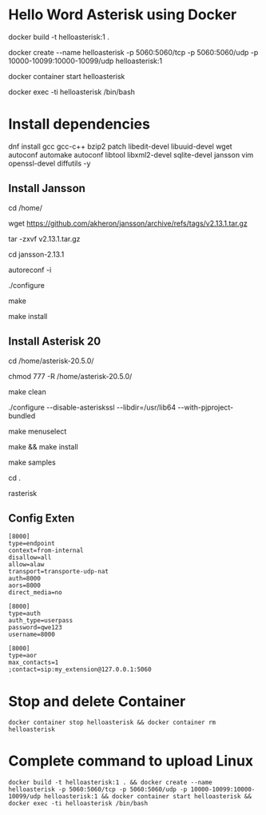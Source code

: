# Hello Word Asterisk using Docker

docker build -t helloasterisk:1 .

docker create --name helloasterisk -p 5060:5060/tcp -p 5060:5060/udp -p 10000-10099:10000-10099/udp helloasterisk:1

docker container start helloasterisk

docker exec -ti helloasterisk /bin/bash

# Install dependencies

dnf install gcc gcc-c++ bzip2 patch libedit-devel libuuid-devel wget autoconf automake autoconf libtool libxml2-devel sqlite-devel jansson vim openssl-devel diffutils -y

## Install Jansson

cd /home/

wget https://github.com/akheron/jansson/archive/refs/tags/v2.13.1.tar.gz

tar -zxvf v2.13.1.tar.gz

cd jansson-2.13.1

autoreconf -i

./configure

make

make install

## Install Asterisk 20

cd /home/asterisk-20.5.0/

chmod 777 -R /home/asterisk-20.5.0/

<!-- ./configure --disable-asteriskssl --libdir=/usr/lib64 -->

make clean

./configure --disable-asteriskssl --libdir=/usr/lib64 --with-pjproject-bundled

make menuselect

make && make install

make samples

cd .

rasterisk

## Config Exten

```
[8000]
type=endpoint
context=from-internal
disallow=all
allow=alaw
transport=transporte-udp-nat
auth=8000
aors=8000
direct_media=no

[8000]
type=auth
auth_type=userpass
password=qwe123
username=8000

[8000]
type=aor
max_contacts=1
;contact=sip:my_extension@127.0.0.1:5060
```

# Stop and delete Container

```
docker container stop helloasterisk && docker container rm helloasterisk
```

# Complete command to upload Linux

```
docker build -t helloasterisk:1 . && docker create --name helloasterisk -p 5060:5060/tcp -p 5060:5060/udp -p 10000-10099:10000-10099/udp helloasterisk:1 && docker container start helloasterisk && docker exec -ti helloasterisk /bin/bash
```
